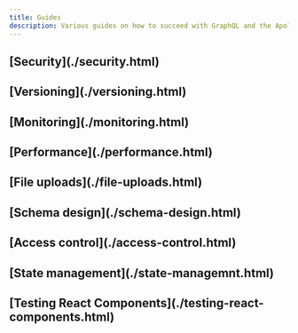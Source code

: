 ```yaml
---
title: Guides
description: Various guides on how to succeed with GraphQL and the Apollo platform.
---
```



<h2 id="security">[Security](./security.html)</h2>
<h2 id="versioning">[Versioning](./versioning.html)</h2>
<h2 id="monitoring">[Monitoring](./monitoring.html)</h2>
<h2 id="performance">[Performance](./performance.html)</h2>
<h2 id="file-uploads">[File uploads](./file-uploads.html)</h2>
<h2 id="schema-design">[Schema design](./schema-design.html)</h2>
<h2 id="access-control">[Access control](./access-control.html)</h2>
<h2 id="state-managemnt">[State management](./state-managemnt.html)</h2>
<h2 id="testing-react-components">[Testing React Components](./testing-react-components.html)</h2>